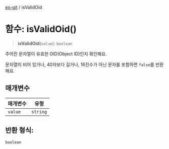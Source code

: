 [es-git](../globals.md) / isValidOid

# 함수: isValidOid()

> **isValidOid**(`value`): `boolean`

주어진 문자열이 유효한 OID(Object ID)인지 확인해요.

문자열이 비어 있거나, 40자보다 길거나, 16진수가 아닌 문자를 포함하면 `false`를 반환해요.

## 매개변수

| 매개변수    | 유형       |
|---------|----------|
| `value` | `string` |

## 반환 형식:

`boolean`
